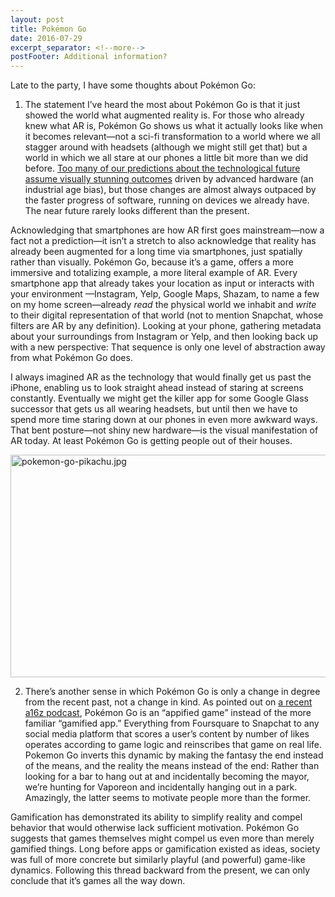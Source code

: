 ```yaml
---
layout: post
title: Pokémon Go
date: 2016-07-29
excerpt_separator: <!--more-->
postFooter: Additional information?
---
```


Late to the party, I have some thoughts about Pokémon Go:

1. The statement I’ve heard the most about Pokémon Go is that it just showed the world what augmented reality is. For those who already knew what AR is, Pokémon Go shows us what it actually looks like when it becomes relevant—not a sci-fi transformation to a world where we all stagger around with headsets (although we might still get that) but a world in which we all stare at our phones a little bit more than we did before. <a href="https://kneelingbus.wordpress.com/2016/01/07/narratives-of-the-invisible/">Too many of our predictions about the technological future assume visually stunning outcomes</a> driven by advanced hardware (an industrial age bias), but those changes are almost always outpaced by the faster progress of software, running on devices we already have. The near future rarely looks different than the present.

Acknowledging that smartphones are how AR first goes mainstream—now a fact not a prediction—it isn’t a stretch to also acknowledge that reality has already been augmented for a long time via smartphones, just spatially rather than visually. Pokémon Go, because it’s a game, offers a more immersive and totalizing example, a more literal example of AR. Every smartphone app that already takes your location as input or interacts with your environment —Instagram, Yelp, Google Maps, Shazam, to name a few on my home screen—already <em>read</em> the physical world we inhabit and <em>write </em>to their digital representation of that world (not to mention Snapchat, whose filters are AR by any definition). Looking at your phone, gathering metadata about your surroundings from Instagram or Yelp, and then looking back up with a new perspective: That sequence is only one level of abstraction away from what Pokémon Go does.

I always imagined AR as the technology that would finally get us past the iPhone, enabling us to look straight ahead instead of staring at screens constantly. Eventually we might get the killer app for some Google Glass successor that gets us all wearing headsets, but until then we have to spend more time staring down at our phones in even more awkward ways. That bent posture—not shiny new hardware—is the visual manifestation of AR today. At least Pokémon Go is getting people out of their houses.

<img class=" size-full wp-image-1192 aligncenter" src="https://kneelingbus.files.wordpress.com/2016/07/pokemon-go-pikachu.jpg" alt="pokemon-go-pikachu.jpg" width="600" height="356" />

2. There’s another sense in which Pokémon Go is only a change in degree from the recent past, not a change in kind. As pointed out on <a href="http://a16z.com/2016/07/22/pokemon-go/">a recent a16z podcast</a>, Pokémon Go is an “appified game” instead of the more familiar “gamified app.” Everything from Foursquare to Snapchat to any social media platform that scores a user’s content by number of likes operates according to game logic and reinscribes that game on real life. Pokemon Go inverts this dynamic by making the fantasy the end instead of the means, and the reality the means instead of the end: Rather than looking for a bar to hang out at and incidentally becoming the mayor, we’re hunting for Vaporeon and incidentally hanging out in a park. Amazingly, the latter seems to motivate people more than the former.

Gamification has demonstrated its ability to simplify reality and compel behavior that would otherwise lack sufficient motivation. Pokémon Go suggests that games themselves might compel us even more than merely gamified things. Long before apps or gamification existed as ideas, society was full of more concrete but similarly playful (and powerful) game-like dynamics. Following this thread backward from the present, we can only conclude that it’s games all the way down.